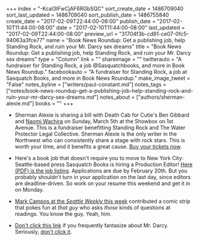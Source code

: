 +++
index = "-Kcal3IFwCjAF6RGbSQC"
sort_create_date = 1486709040
sort_last_updated = 1486709040
sort_publish_date = 1486755840
create_date = "2017-02-09T22:44:00-08:00"
publish_date = "2017-02-10T11:44:00-08:00"
date = "2017-02-10T11:44:00-08:00"
last_updated = "2017-02-09T22:44:00-08:00"
preview_url = "31704f3b-cd91-ce07-0fc5-94063a3fce77"
name = "Book News Roundup: Get a publishing job, help Standing Rock, and ruin your Mr. Darcy sex dreams"
title = "Book News Roundup: Get a publishing job, help Standing Rock, and ruin your Mr. Darcy sex dreams"
type = "Column"
link = ""
shareimage = ""
twitterauto = "A fundraiser for Standing Rock, a job @Sasquatchbooks, and more in Book News Roundup."
facebookauto = "A fundraiser for Standing Rock, a job at Sasquatch Books, and more in Book News Roundup."
make_image_tweet = "False"
notes_byline = ["writers/paul-constant.md"]
notes_tags = ["notes/book-news-roundup-get-a-publishing-job-help-standing-rock-and-ruin-your-mr-darcy-sex-dreams.md"]
notes_about = ["authors/sherman-alexie.md"]
books = ""
+++
* Sherman Alexie is sharing a bill with Death Cab for Cutie's Ben Gibbard and [Naomi Wachira](http://www.naomiwachira.com/listen/) on Sunday, March 5th at the Showbox on 1st Avenue. This is a fundraiser benefitting Standing Rock and The Water Protector Legal Collective. Sherman Alexie is the only writer in the Northwest who can consistently share a stage with rock stars. This is worth your time, and it benefits a great cause. [Buy your tickets now](http://m.axs.com/events/331606/benjamin-gibbard-solo-tickets).

* Here's a book job that doesn't require you to move to New York City: Seattle-based press Sasquatch Books is hiring a Production Editor! [Here (PDF) is the job listing](https://docs.google.com/viewer?url=http%3A%2F%2Fwww.sasquatchbooks.com%2Fwp-content%2Fuploads%2F2013%2F07%2FProduction-Editor_Job-Desc.pdf). Applications are due by February 20th. But you probably shouldn't turn in your application on the last day, since editors are deadline-driven. So work on your resume this weekend and get it in on Monday.

* [Mark Campos at the *Seattle Weekly* this week](http://www.seattleweekly.com/comics/that-guy/) contributed a comic strip that pokes fun at *that guy* who asks *those* kinds of questions at readings. You know the guy. Yeah, him.

* [Don't click this link](https://electricliterature.com/historically-accurate-mr-darcy-isnt-sexy-314c208e1dc#.ejwgfzbsx) if you frequently fantasize about Mr. Darcy. Seriously, [don't click it](https://electricliterature.com/historically-accurate-mr-darcy-isnt-sexy-314c208e1dc#.ejwgfzbsx).
